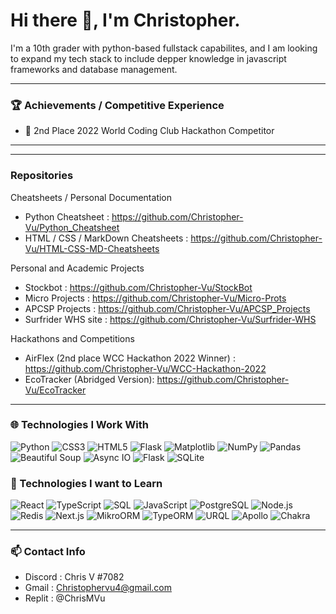 # Hi there 👋, I'm Christopher.

I'm a 10th grader with python-based fullstack capabilites, and I am looking to expand my tech stack to include depper knowledge in javascript frameworks and database management.

<hr >

### 🏆 Achievements / Competitive Experience
- 🥈 2nd Place 2022 World Coding Club Hackathon Competitor

<hr />

<!--
### 📚 Working Experience / Formal Education
- Currently taking APCSP -->

<hr />

### Repositories

Cheatsheets / Personal Documentation
- Python Cheatsheet : https://github.com/Christopher-Vu/Python_Cheatsheet
- HTML / CSS / MarkDown Cheatsheets : https://github.com/Christopher-Vu/HTML-CSS-MD-Cheatsheets

Personal and Academic Projects
- Stockbot : https://github.com/Christopher-Vu/StockBot
- Micro Projects : https://github.com/Christopher-Vu/Micro-Prots
- APCSP Projects : https://github.com/Christopher-Vu/APCSP_Projects
- Surfrider WHS site : https://github.com/Christopher-Vu/Surfrider-WHS

Hackathons and Competitions
- AirFlex (2nd place WCC Hackathon 2022 Winner) : https://github.com/Christopher-Vu/WCC-Hackathon-2022 
- EcoTracker (Abridged Version): https://github.com/Christopher-Vu/EcoTracker

<hr />

### 🌐 Technologies I Work With
![Python](https://img.shields.io/badge/Python-%23FF0000.svg?style=for-the-badge&logo=python&logoColor=white)
![CSS3](https://img.shields.io/badge/CSS3-%23FF1800.svg?style=for-the-badge&logo=css3&logoColor=white)
![HTML5](https://img.shields.io/badge/HTML5-%23FF3000.svg?style=for-the-badge&logo=html5&logoColor=white)
![Flask](https://img.shields.io/badge/Flask-%23FF4700.svg?style=for-the-badge&logo=flask&logoColor=white)
![Matplotlib](https://img.shields.io/badge/Matplotlib-%23FF5F00.svg?style=for-the-badge&logo=matplotlib&logoColor=white)
![NumPy](https://img.shields.io/badge/NumPy-%23FF7700.svg?style=for-the-badge&logo=numpy&logoColor=white)
![Pandas](https://img.shields.io/badge/Pandas-%23FF8F00.svg?style=for-the-badge&logo=pandas&logoColor=white)
![Beautiful Soup](https://img.shields.io/badge/Beautiful%20Soup-%23FFA700.svg?style=for-the-badge&logo=beautifulsoup&logoColor=white)
![Async IO](https://img.shields.io/badge/Async%20IO-%23FFBF00.svg?style=for-the-badge&logo=python&logoColor=white)
![Flask](https://img.shields.io/badge/Flask-%23000.svg?style=for-the-badge&logo=flask&logoColor=white&color=%23FFCC33)
![SQLite](https://img.shields.io/badge/SQLite-%23003B57.svg?style=for-the-badge&logo=sqlite&logoColor=white&color=%23FFC200)

### 🚢 Technologies I want to Learn
![React](https://img.shields.io/badge/React-%2361DAFB.svg?style=for-the-badge&logo=react&logoColor=white&color=%23FFD700)
![TypeScript](https://img.shields.io/badge/TypeScript-%233178C6.svg?style=for-the-badge&logo=typescript&logoColor=white&color=%23FFF000)
![SQL](https://img.shields.io/badge/SQL-%2300f.svg?style=for-the-badge&logo=postgresql&logoColor=white&color=%23E3FF00)
![JavaScript](https://img.shields.io/badge/JavaScript-%23F7DF1E.svg?style=for-the-badge&logo=javascript&logoColor=black&color=%23C7FF00)
![PostgreSQL](https://img.shields.io/badge/PostgreSQL-%23316192.svg?style=for-the-badge&logo=postgresql&logoColor=white&color=%23ABFF00)
![Node.js](https://img.shields.io/badge/Node.js-%23339933.svg?style=for-the-badge&logo=node.js&logoColor=white&color=%238FFF00)
![Redis](https://img.shields.io/badge/Redis-%23DC382D.svg?style=for-the-badge&logo=redis&logoColor=white&color=%2373FF00)
![Next.js](https://img.shields.io/badge/Next.js-%23000000.svg?style=for-the-badge&logo=nextdotjs&logoColor=white&color=%2357FF00)
![MikroORM](https://img.shields.io/badge/MikroORM-%23F15B2A.svg?style=for-the-badge&logo=mikro-orm&logoColor=white&color=%231FFF00)
![TypeORM](https://img.shields.io/badge/TypeORM-%230E2F5A.svg?style=for-the-badge&logo=typeorm&logoColor=white&color=%2300FF1C)
![URQL](https://img.shields.io/badge/URQL-%23000000.svg?style=for-the-badge&logo=urql&logoColor=white&color=%2300FF38)
![Apollo](https://img.shields.io/badge/Apollo-%23333A41.svg?style=for-the-badge&logo=apollo-graphql&logoColor=white&color=%2300FF54)
![Chakra](https://img.shields.io/badge/Chakra-%23319791.svg?style=for-the-badge&logo=chakra-ui&logoColor=white&color=%2300FF70)

<hr />

### 📫 Contact Info
- Discord : Chris V #7082
- Gmail : Christophervu4@gmail.com
- Replit : @ChrisMVu
